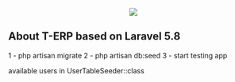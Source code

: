 <p align="center"><img src="https://laravel.com/assets/img/components/logo-laravel.svg"></p>

## About T-ERP based on Laravel 5.8

1 - php artisan migrate
2 - php artisan db:seed
3 - start testing app

available users in UserTableSeeder::class